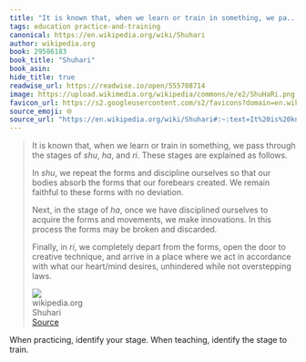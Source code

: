```yaml
---
title: "It is known that, when we learn or train in something, we pa..."
tags: education practice-and-training
canonical: https://en.wikipedia.org/wiki/Shuhari
author: wikipedia.org
book: 29586183
book_title: "Shuhari"
book_asin: 
hide_title: true
readwise_url: https://readwise.io/open/555708714
image: https://upload.wikimedia.org/wikipedia/commons/e/e2/ShuHaRi.png
favicon_url: https://s2.googleusercontent.com/s2/favicons?domain=en.wikipedia.org
source_emoji: 🌐
source_url: "https://en.wikipedia.org/wiki/Shuhari#:~:text=It%20is%20known,not%20overstepping%20laws."
---
```


> It is known that, when we learn or train in something, we pass through the stages of *shu*, *ha*, and *ri*. These stages are explained as follows.
> 
> In *shu*, we repeat the forms and discipline ourselves so that our bodies absorb the forms that our forebears created. We remain faithful to these forms with no deviation.
> 
> Next, in the stage of *ha*, once we have disciplined ourselves to acquire the forms and movements, we make innovations. In this process the forms may be broken and discarded.
> 
> Finally, in *ri*, we completely depart from the forms, open the door to creative technique, and arrive in a place where we act in accordance with what our heart/mind desires, unhindered while not overstepping laws.
> <div class="quoteback-footer"><div class="quoteback-avatar"><img class="mini-favicon" src="https://s2.googleusercontent.com/s2/favicons?domain=en.wikipedia.org"></div><div class="quoteback-metadata"><div class="metadata-inner"><span style="display:none">FROM:</span><div aria-label="wikipedia.org" class="quoteback-author"> wikipedia.org</div><div aria-label="Shuhari" class="quoteback-title"> Shuhari</div></div></div><div class="quoteback-backlink"><a target="_blank" aria-label="go to the full text of this quotation" rel="noopener" href="https://en.wikipedia.org/wiki/Shuhari#:~:text=It%20is%20known,not%20overstepping%20laws." class="quoteback-arrow"> Source</a></div></div>

When practicing, identify your stage. When teaching, identify the stage to train.
